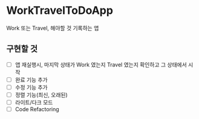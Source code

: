# WorkTravelToDoApp

Work 또는 Travel, 해야할 것 기록하는 앱

## 구현할 것

- [ ] 앱 재실행시, 마지막 상태가 Work 였는지 Travel 였는지 확인하고 그 상태에서 시작
- [ ] 완료 기능 추가
- [ ] 수정 기능 추가
- [ ] 정렬 기능(최신, 오래된)
- [ ] 라이트/다크 모드
- [ ] Code Refactoring
